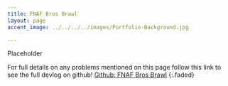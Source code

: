 ```yaml
---
title: FNAF Bros Brawl
layout: page
accent_image: ../../../../images/Portfolio-Background.jpg

---
```


Placeholder

For full details on any problems mentioned on this page follow this link to see the full devlog on github! [Github: FNAF Bros Brawl](https://github.com/dippy2214/FNAF-Bros-Brawl)
{:.faded}